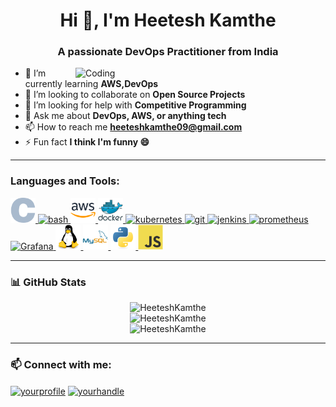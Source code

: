 <h1 align="center">Hi 👋, I'm Heetesh Kamthe</h1>
<h3 align="center">A passionate DevOps Practitioner from India</h3>

<img align="right" alt="Coding" width="400" src="https://media.giphy.com/media/qgQUggAC3Pfv687qPC/giphy.gif">

- 🌱 I’m currently learning **AWS,DevOps**
- 👯 I’m looking to collaborate on **Open Source Projects**
- 🤝 I’m looking for help with **Competitive Programming**
- 💬 Ask me about **DevOps, AWS, or anything tech**
- 📫 How to reach me **heeteshkamthe09@gmail.com**
- ⚡ Fun fact **I think I'm funny 😄**

---

<h3 align="left">Languages and Tools:</h3>
<p align="left" dir="auto"> 
<a href="https://www.cprogramming.com/" rel="nofollow"> <img src="https://raw.githubusercontent.com/devicons/devicon/master/icons/c/c-original.svg" alt="c" width="40" height="40" style="max-width: 100%; height: auto; max-height: 40px;"> 
</a>
<a href="https://www.gnu.org/software/bash/" rel="nofollow"> <img src="https://camo.githubusercontent.com/b12f5974f22654ef48a4f981aaab21dfd0597c8d5e48de11315744ef5e5added/68747470733a2f2f7777772e766563746f726c6f676f2e7a6f6e652f6c6f676f732f676e755f626173682f676e755f626173682d69636f6e2e737667" alt="bash" width="40" height="40" data-canonical-src="https://www.vectorlogo.zone/logos/gnu_bash/gnu_bash-icon.svg" style="max-width: 100%; height: auto; max-height: 40px;">
</a>
<a href="https://aws.amazon.com" rel="nofollow"> <img src="https://raw.githubusercontent.com/devicons/devicon/master/icons/amazonwebservices/amazonwebservices-original-wordmark.svg" alt="aws" width="40" height="40" style="max-width: 100%; height: auto; max-height: 40px;"> 
</a>  
<a href="https://www.docker.com/" rel="nofollow"> <img src="https://raw.githubusercontent.com/devicons/devicon/master/icons/docker/docker-original-wordmark.svg" alt="docker" width="40" height="40" style="max-width: 100%; height: auto; max-height: 40px;"> 
</a>
<a href="https://kubernetes.io" rel="nofollow"> <img src="https://camo.githubusercontent.com/748741d00dfc27b4a54c81bfe956dbb584d6173a25f93840fe5a843bf9cb3a35/68747470733a2f2f7777772e766563746f726c6f676f2e7a6f6e652f6c6f676f732f6b756265726e657465732f6b756265726e657465732d69636f6e2e737667" alt="kubernetes" width="40" height="40" data-canonical-src="https://www.vectorlogo.zone/logos/kubernetes/kubernetes-icon.svg" style="max-width: 100%; height: auto; max-height: 40px;"> 
</a> 
<a href="https://git-scm.com/" rel="nofollow"> <img src="https://camo.githubusercontent.com/ff5301ef7472dbdf522b776167a8af8c326299fe8175e53f6b052bbcc04533e3/68747470733a2f2f7777772e766563746f726c6f676f2e7a6f6e652f6c6f676f732f6769742d73636d2f6769742d73636d2d69636f6e2e737667" alt="git" width="40" height="40" data-canonical-src="https://www.vectorlogo.zone/logos/git-scm/git-scm-icon.svg" style="max-width: 100%; height: auto; max-height: 40px;"> 
</a> 
<a href="https://www.jenkins.io" rel="nofollow"> <img src="https://camo.githubusercontent.com/1c1c3e37681eb5083d723bcd2392debb79e63ae049016c524c03c513f55ecf1e/68747470733a2f2f7777772e766563746f726c6f676f2e7a6f6e652f6c6f676f732f6a656e6b696e732f6a656e6b696e732d69636f6e2e737667" alt="jenkins" width="40" height="40" data-canonical-src="https://www.vectorlogo.zone/logos/jenkins/jenkins-icon.svg" style="max-width: 100%; height: auto; max-height: 40px;"> 
</a> 
<a href="https://prometheus.io/"> <img src="https://cdn.jsdelivr.net/gh/devicons/devicon@latest/icons/prometheus/prometheus-original.svg" alt="prometheus" width="40" height="40" style="max-width: 100%; height: auto; max-height: 40px;"> 
</a> 
<a href="https://grafana.com/"> <img src="https://cdn.jsdelivr.net/gh/devicons/devicon@latest/icons/grafana/grafana-original.svg" alt="Grafana" width="40" height="40" style="max-width: 100%; height: auto; max-height: 40px;"> 
</a> 
<a href="https://www.linux.org/" rel="nofollow"> <img src="https://raw.githubusercontent.com/devicons/devicon/master/icons/linux/linux-original.svg" alt="linux" width="40" height="40" style="max-width: 100%; height: auto; max-height: 40px;"> 
</a> 
<a href="https://www.mysql.com/" rel="nofollow"> <img src="https://raw.githubusercontent.com/devicons/devicon/master/icons/mysql/mysql-original-wordmark.svg" alt="mysql" width="40" height="40" style="max-width: 100%; height: auto; max-height: 40px;"> 
</a> 
<a href="https://www.python.org" rel="nofollow"> <img src="https://raw.githubusercontent.com/devicons/devicon/master/icons/python/python-original.svg" alt="python" width="40" height="40" style="max-width: 100%; height: auto; max-height: 40px;"> 
</a> 
<a href="https://developer.mozilla.org/en-US/docs/Web/JavaScript" rel="nofollow"> <img src="https://raw.githubusercontent.com/devicons/devicon/master/icons/javascript/javascript-original.svg" alt="javascript" width="40" height="40" style="max-width: 100%; height: auto; max-height: 40px;"> 
</a> 
</p>

---

### 📊 GitHub Stats

<p align="center">
  <img src="https://github-readme-stats.vercel.app/api?username=HeeteshKamthe&show_icons=true&locale=en" alt="HeeteshKamthe" />
  <br/>
  <img src="https://github-readme-streak-stats.herokuapp.com/?user=HeeteshKamthe" alt="HeeteshKamthe" />
  <br/>
  <img src="https://github-readme-stats.vercel.app/api/top-langs?username=HeeteshKamthe&show_icons=true&locale=en&layout=compact" alt="HeeteshKamthe" />
</p>

---

### 📫 Connect with me:

<p align="left">
  <a href="https://linkedin.com/in/yourprofile" target="blank"><img align="center" src="https://cdn.jsdelivr.net/npm/simple-icons@v3/icons/linkedin.svg" alt="yourprofile" height="30" width="40" /></a>
  <a href="https://twitter.com/yourhandle" target="blank"><img align="center" src="https://cdn.jsdelivr.net/npm/simple-icons@v3/icons/twitter.svg" alt="yourhandle" height="30" width="40" /></a>
</p>
